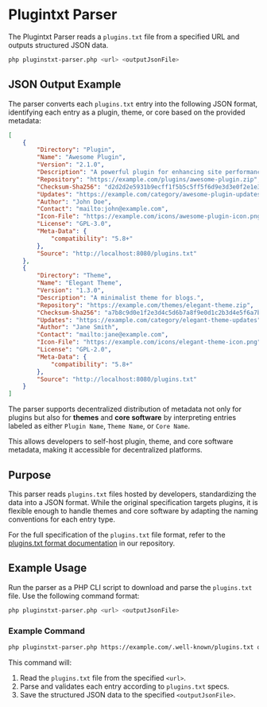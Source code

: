 # Plugintxt Parser

The Plugintxt Parser reads a `plugins.txt` file from a specified URL and outputs structured JSON data. 

```bash
php pluginstxt-parser.php <url> <outputJsonFile>
```

## JSON Output Example

The parser converts each `plugins.txt` entry into the following JSON format, identifying each entry as a plugin, theme, or core based on the provided metadata:

```json
[
    {
        "Directory": "Plugin",
        "Name": "Awesome Plugin",
        "Version": "2.1.0",
        "Description": "A powerful plugin for enhancing site performance.",
        "Repository": "https://example.com/plugins/awesome-plugin.zip",
        "Checksum-Sha256": "d2d2d2e5931b9ecff1f5b5c5ff5f6d9e3d3e0f2e1e3a7a7d6d7d8e9a6a5f9f3",
        "Updates": "https://example.com/category/awesome-plugin-updates",
        "Author": "John Doe",
        "Contact": "mailto:john@example.com",
        "Icon-File": "https://example.com/icons/awesome-plugin-icon.png",
        "License": "GPL-3.0",
        "Meta-Data": {
            "compatibility": "5.8+"
        },
        "Source": "http://localhost:8080/plugins.txt"
    },
    {
        "Directory": "Theme",
        "Name": "Elegant Theme",
        "Version": "1.3.0",
        "Description": "A minimalist theme for blogs.",
        "Repository": "https://example.com/themes/elegant-theme.zip",
        "Checksum-Sha256": "a7b8c9d0e1f2e3d4c5d6b7a8f9e0d1c2b3d4e5f6a7b8c9d0e1f2e3d4c5b6a7",
        "Updates": "https://example.com/category/elegant-theme-updates",
        "Author": "Jane Smith",
        "Contact": "mailto:jane@example.com",
        "Icon-File": "https://example.com/icons/elegant-theme-icon.png",
        "License": "GPL-2.0",
        "Meta-Data": {
            "compatibility": "5.8+"
        },
        "Source": "http://localhost:8080/plugins.txt"
    }
]
```

The parser supports decentralized distribution of metadata not only for plugins but also for **themes** and **core software** by interpreting entries labeled as either `Plugin Name`, `Theme Name`, or `Core Name`. 

This allows developers to self-host plugin, theme, and core software metadata, making it accessible for decentralized platforms.

## Purpose
This parser reads `plugins.txt` files hosted by developers, standardizing the data into a JSON format. While the original specification targets plugins, it is flexible enough to handle themes and core software by adapting the naming conventions for each entry type. 

For the full specification of the `plugins.txt` file format, refer to the [plugins.txt format documentation](https://github.com/neil-zip/pluginstxt) in our repository.

## Example Usage

Run the parser as a PHP CLI script to download and parse the `plugins.txt` file. Use the following command format:

```bash
php pluginstxt-parser.php <url> <outputJsonFile>
```

### Example Command

```bash
php pluginstxt-parser.php https://example.com/.well-known/plugins.txt output.json
```

This command will:

1. Read the `plugins.txt` file from the specified `<url>`.
2. Parse and validates each entry according to `plugins.txt` specs.
3. Save the structured JSON data to the specified `<outputJsonFile>`.

